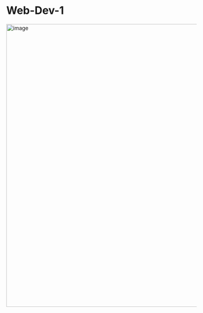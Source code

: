 # Web-Dev-1


<img width="1916" height="749" alt="image" src="https://github.com/user-attachments/assets/d43f78df-5de3-4131-a411-f47963c814a0" />

